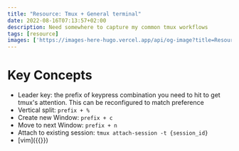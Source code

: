 ```yaml
---
title: "Resource: Tmux + General terminal"
date: 2022-08-16T07:13:57+02:00
description: Need somewhere to capture my common tmux workflows
tags: [resource]
images: ['https://images-here-hugo.vercel.app/api/og-image?title=Resource%3A%20Tmux']
---
```


# Key Concepts
- Leader key: the prefix of keypress combination you need to hit to get tmux's attention. This can be reconfigured to match preference
- Vertical split: `prefix + %`
- Create new Window: `prefix + c`
- Move to next Window: `prefix + n`
- Attach to existing session: `tmux attach-session -t {session_id}`
- [vim]({{<ref vim>}})